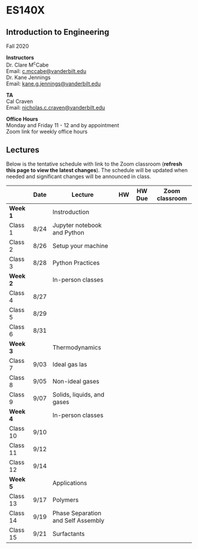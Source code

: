 # ES140X
## Introduction to Engineering
Fall 2020

**Instructors**<br/>
Dr. Clare M<sup>c</sup>Cabe  
Email: c.mccabe@vanderbilt.edu   
Dr. Kane Jennings  
Email: kane.g.jennings@vanderbilt.edu


**TA**<br/> 
Cal Craven  
Email: nicholas.c.craven@vanderbilt.edu

**Office Hours** <br/> 
Monday and Friday 11 - 12 and by appointment  
Zoom link for weekly office hours


## Lectures

Below is the tentative schedule with link to the Zoom classroom 
(**refresh this page to view the latest changes**). The schedule will be updated when needed and significant changes will be announced in class.

|                       | Date | Lecture | HW | HW Due | Zoom classroom |
| --------------- |-------|----------|------|-----------|--------------------|
| **Week 1**     |         |Instroduction|         |               |                            |
| Class 1          | 8/24 | Jupyter notebook and Python |         |               |                            |
| Class 2          | 8/26 | Setup your machine |         |               |                            |
| Class 3          | 8/28 | Python Practices |         |               |                            |
| **Week 2**     |         | In-person classes |         |               |                            |
| Class 4          | 8/27 |              |         |               |                            |
| Class 5         | 8/29 |              |         |               |                            |
| Class 6          | 8/31 |              |         |               |                            |
| **Week 3**     |         | Thermodynamics |         |               |                            |
| Class 7          | 9/03 | Ideal gas las  |         |               |                            |
| Class 8          | 9/05 | Non-ideal gases|         |               |                            |
| Class 9          | 9/07 | Solids, liquids, and gases |         |               |                            |
| **Week 4**     |         | In-person classes |         |               |                            |
| Class 10         | 9/10 |              |         |               |                            |
| Class 11         | 9/12 |              |         |               |                            |
| Class 12         | 9/14 |              |         |               |                            |
| **Week 5**     |         | Applications |         |               |                            |
| Class 13         | 9/17 | Polymers |         |               |                            |
| Class 14         | 9/19 | Phase Separation and Self Assembly|         |               |                            |
| Class 15         | 9/21 | Surfactants |         |               |                            |

